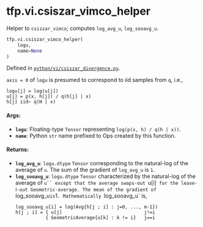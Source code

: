 <div itemscope itemtype="http://developers.google.com/ReferenceObject">
<meta itemprop="name" content="tfp.vi.csiszar_vimco_helper" />
<meta itemprop="path" content="Stable" />
</div>

# tfp.vi.csiszar_vimco_helper

Helper to `csiszar_vimco`; computes `log_avg_u`, `log_sooavg_u`.

``` python
tfp.vi.csiszar_vimco_helper(
    logu,
    name=None
)
```



Defined in [`python/vi/csiszar_divergence.py`](https://github.com/tensorflow/probability/tree/master/tensorflow_probability/python/vi/csiszar_divergence.py).

<!-- Placeholder for "Used in" -->

`axis = 0` of `logu` is presumed to correspond to iid samples from `q`, i.e.,

```none
logu[j] = log(u[j])
u[j] = p(x, h[j]) / q(h[j] | x)
h[j] iid~ q(H | x)
```

#### Args:

* <b>`logu`</b>: Floating-type `Tensor` representing `log(p(x, h) / q(h | x))`.
* <b>`name`</b>: Python `str` name prefixed to Ops created by this function.


#### Returns:

* <b>`log_avg_u`</b>: `logu.dtype` `Tensor` corresponding to the natural-log of the
    average of `u`. The sum of the gradient of `log_avg_u` is `1`.
* <b>`log_sooavg_u`</b>: `logu.dtype` `Tensor` characterized by the natural-log of the
    average of `u`` except that the average swaps-out `u[i]` for the
    leave-`i`-out Geometric-average. The mean of the gradient of
    `log_sooavg_u` is `1`. Mathematically `log_sooavg_u` is,
    ```none
    log_sooavg_u[i] = log(Avg{h[j ; i] : j=0, ..., m-1})
    h[j ; i] = { u[j]                              j!=i
               { GeometricAverage{u[k] : k != i}   j==i
    ```